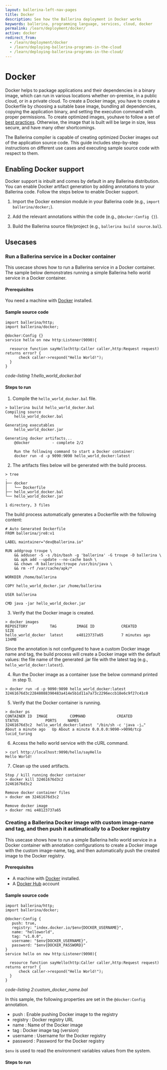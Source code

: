 ```yaml
---
layout: ballerina-left-nav-pages
title: Docker
description: See how the Ballerina deployment in Docker works
keywords: ballerina, programming language, services, cloud, docker
permalink: /learn/deployment/docker/
active: docker
redirect_from:
  - /learn/deployment/docker
  - /learn/deploying-ballerina-programs-in-the-cloud
  - /learn/deploying-ballerina-programs-in-the-cloud/
---
```


# Docker

Docker helps to package applications and their dependencies in a binary image, which can run in various locations whether on-premise, in a public cloud, or in a private cloud. To create a Docker image, you have to create a Dockerfile by choosing a suitable base image, bundling all dependencies, copying the application binary, and setting the execution command with proper permissions. To create optimized images, youhave to follow a set of [best practices](https://docs.docker.com/develop/develop-images/dockerfile_best-practices/). Otherwise, the image that is built will be large in size, less secure, and have many other shortcomings. 

The Ballerina compiler is capable of creating optimized Docker images out of the application source code. This guide includes step-by-step instructions on different use cases and executing sample source code with respect to them. 

## Enabling Docker support

Docker support is inbuilt and comes by default in any Ballerina distribution. You can enable Docker artifact generation by adding annotations to your Ballerina code. Follow the steps below to enable Docker support.

1. Import the Docker extension module in your Ballerina code (e.g., `import ballerina/docker;`).

2. Add the relevant annotations within the code (e.g., `@docker:Config {}`).

3. Build the Ballerina source file/project (e.g., `ballerina build source.bal`).

## Usecases

### Run a Ballerina service in a Docker container

This usecase shows how to run a Ballerina service in a Docker container. The sample below demonstrates running a simple Ballerina hello world service in a Docker container. 

#### Prerequisites

You need a machine with [Docker](https://docs.docker.com/get-docker/) installed.

#### Sample source code

```ballerina
import ballerina/http;
import ballerina/docker;
 
@docker:Config {}
service hello on new http:Listener(9090){
 
  resource function sayHello(http:Caller caller,http:Request request) returns error? {
      check caller->respond("Hello World!");
  }
}

```
*code-listing 1:hello_world_docker.bal*

#### Steps to run

1. Compile the `hello_world_docker.bal` file.

```
> ballerina build hello_world_docker.bal 
Compiling source
	hello_world_docker.bal

Generating executables
	hello_world_docker.jar

Generating docker artifacts...
	@docker 		 - complete 2/2 

	Run the following command to start a Docker container:
	docker run -d -p 9090:9090 hello_world_docker:latest
```

2. The artifacts files below will be generated with the build process.

```
> tree
.
├── docker
│   └── Dockerfile
├── hello_world_docker.bal
└── hello_world_docker.jar

1 directory, 3 files

```

The build process automatically generates a Dockerfile with the following content:

```
# Auto Generated Dockerfile
FROM ballerina/jre8:v1

LABEL maintainer="dev@ballerina.io"

RUN addgroup troupe \
    && adduser -S -s /bin/bash -g 'ballerina' -G troupe -D ballerina \
    && apk add --update --no-cache bash \
    && chown -R ballerina:troupe /usr/bin/java \
    && rm -rf /var/cache/apk/*

WORKDIR /home/ballerina

COPY hello_world_docker.jar /home/ballerina

USER ballerina

CMD java -jar hello_world_docker.jar

```

3. Verify that the Docker image is created.

```
> docker images
REPOSITORY          TAG         IMAGE ID            CREATED             SIZE
hello_world_docker  latest      e48123737a65        7 minutes ago       134MB

```
Since the annotation is not configured to have a custom Docker image name and tag, the build process will create a Docker image with the default values: the file name of the generated .jar file with the latest tag (e.g., `hello_world_docker:latest`).

4. Run the Docker image as a container (use the below command printed in step 1).

```
> docker run -d -p 9090:9090 hello_world_docker:latest
32461676d3c22848088390483a414e5b1d11a7a73c2296eccb18e6c9f27c41c0
```

5. Verify that the Docker container is running.

```
> docker ps
CONTAINER ID  IMAGE    		 COMMAND    	      CREATED              STATUS            PORTS     NAMES
32461676d3c2  hello_world_docker:latest  "/bin/sh -c 'java -j…"   About a minute ago   Up About a minute 0.0.0.0:9090->9090/tcp    lucid_turing
```

6. Access the hello world service with the cURL command.

```
> curl http://localhost:9090/hello/sayHello           
Hello World!
```

7. Clean up the used artifacts.

```
Stop / kill running docker container
> docker kill 32461676d3c2
32461676d3c2

Remove docker container files
> docker em 32461676d3c2

Remove docker image
> docker rmi e48123737a65
```

### Creating a Ballerina Docker image with custom image-name and tag, and then push it autimatically to a Docker registry

This usecase shows how to run a simple Ballerina hello world service in a Docker container with annotation configurations to create a Docker image with the custom image-name, tag, and then automatically push the created image to the Docker registry.

#### Prerequisites

- A machine with [Docker](https://docs.docker.com/get-docker/) installed.
- A [Docker Hub](https://hub.docker.com/) account

#### Sample source code

```ballerina
import ballerina/http;
import ballerina/docker;
 
@docker:Config {
   push: true,
   registry: "index.docker.io/$env{DOCKER_USERNAME}",
   name: "helloworld",
   tag: "v1.0.0",
   username: "$env{DOCKER_USERNAME}",
   password: "$env{DOCKER_PASSWORD}"
}
service hello on new http:Listener(9090){
 
  resource function sayHello(http:Caller caller,http:Request request) returns error? {
      check caller->respond("Hello World!");
  }
}
```

*code-listing 2:custom_docker_name.bal*

In this sample, the following properties are set in the `@docker:Config` annotation.

- push		  : Enable pushing Docker image to the registry 
- registry	: Docker registry URL
- name		  : Name of the Docker image
- tag		    : Docker image tag (version) 
- username	: Username for the Docker registry
- password	: Password for the Docker registry

`$env` is used to read the environment variables values from the system.

#### Steps to run



